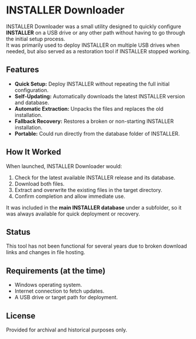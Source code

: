 # INSTALLER Downloader

INSTALLER Downloader was a small utility designed to quickly configure **INSTALLER** on a USB drive or any other path without having to go through the initial setup process.  
It was primarily used to deploy INSTALLER on multiple USB drives when needed, but also served as a restoration tool if INSTALLER stopped working.

## Features

- **Quick Setup:** Deploy INSTALLER without repeating the full initial configuration.
- **Self-Updating:** Automatically downloads the latest INSTALLER version and database.
- **Automatic Extraction:** Unpacks the files and replaces the old installation.
- **Fallback Recovery:** Restores a broken or non-starting INSTALLER installation.
- **Portable:** Could run directly from the database folder of INSTALLER.

## How It Worked

When launched, INSTALLER Downloader would:
1. Check for the latest available INSTALLER release and its database.
2. Download both files.
3. Extract and overwrite the existing files in the target directory.
4. Confirm completion and allow immediate use.

It was included in the **main INSTALLER database** under a subfolder, so it was always available for quick deployment or recovery.

## Status

This tool has not been functional for several years due to broken download links and changes in file hosting.

## Requirements (at the time)

- Windows operating system.
- Internet connection to fetch updates.
- A USB drive or target path for deployment.

## License

Provided for archival and historical purposes only.
